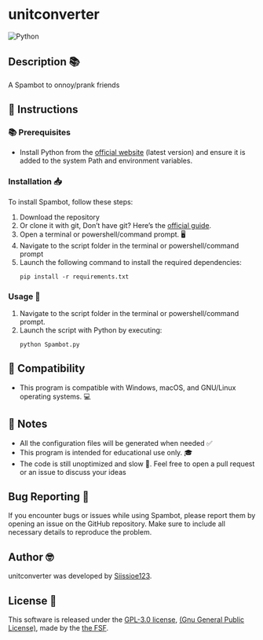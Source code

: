 # unitconverter
![Python](https://img.shields.io/badge/-Python-black?style=flat-square&logo=Python)

## Description 📚
A Spambot to onnoy/prank friends

## 📝 Instructions

### 📚 Prerequisites
- Install Python from the [official website](https://www.python.org/) (latest version) and ensure it is added to the system Path and environment variables.

### Installation 📥
To install Spambot, follow these steps:
1. Download the repository
1. Or clone it with git, Don’t have git? Here’s the [official guide](https://git-scm.com/book/en/v2/Getting-Started-Installing-Git).
2. Open a terminal or powershell/command prompt. 🖥️
3. Navigate to the script folder in the terminal or powershell/command prompt
4. Launch the following command to install the required dependencies:
    ```
    pip install -r requirements.txt
    ```

### Usage 🚀
1. Navigate to the script folder in the terminal or powershell/command prompt.
2. Launch the script with Python by executing:
    ```
    python Spambot.py
    ```
## 🔄 Compatibility
- This program is compatible with Windows, macOS, and GNU/Linux operating systems. 💻

## 📌 Notes
-  All the configuration files will be generated when needed  ✅
- This program is intended for educational use only. 🎓
- The code is still unoptimized and slow 🐌. Feel free to open a pull request or an issue to discuss your ideas

## Bug Reporting 🐞
If you encounter bugs or issues while using Spambot, please report them by opening an issue on the GitHub repository. Make sure to include all necessary details to reproduce the problem.

## Author 🤓
unitconverter was developed by [Siissioe123](https://github.com/siissioe123).

## License 📜
This software is released under the [GPL-3.0 license](LICENSE), [(Gnu General Public License)](https://www.gnu.org/licenses/gpl-3.0.html), made by the [the FSF](https://www.fsf.org).